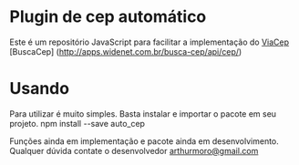 # Plugin de cep automático 
Este é um repositório JavaScript para facilitar a implementação do 
[ViaCep](https://viacep.com.br)
[BuscaCep] (http://apps.widenet.com.br/busca-cep/api/cep/)

# Usando

Para utilizar é muito simples.
Basta instalar e importar o pacote em seu projeto.
npm install --save auto_cep

Funções ainda em implementação e pacote ainda em desenvolvimento.
Qualquer dúvida contate o desenvolvedor
arthurmoro@gmail.com
